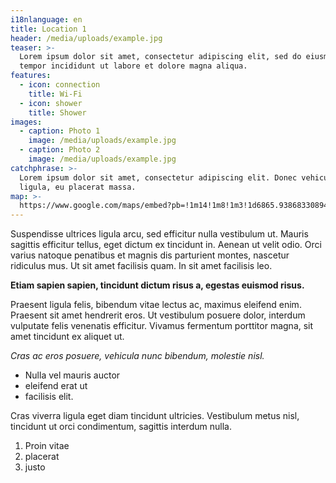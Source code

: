 ```yaml
---
i18nlanguage: en
title: Location 1
header: /media/uploads/example.jpg
teaser: >-
  Lorem ipsum dolor sit amet, consectetur adipiscing elit, sed do eiusmod
  tempor incididunt ut labore et dolore magna aliqua.
features:
  - icon: connection
    title: Wi-Fi
  - icon: shower
    title: Shower
images:
  - caption: Photo 1
    image: /media/uploads/example.jpg
  - caption: Photo 2
    image: /media/uploads/example.jpg
catchphrase: >-
  Lorem ipsum dolor sit amet, consectetur adipiscing elit. Donec vehicula magna
  ligula, eu placerat massa.
map: >-
  https://www.google.com/maps/embed?pb=!1m14!1m8!1m3!1d6865.938683308945!2d-8.60804815865124!3d41.14834700409595!3m2!1i1024!2i768!4f13.1!3m3!1m2!1s0x0%3A0x8a1518d22cafd22!2sPorto+i%2Fo+Santa+Catarina!5e0!3m2!1sen!2spt!4v1534521469267
---
```

Suspendisse ultrices ligula arcu, sed efficitur nulla vestibulum ut. Mauris sagittis efficitur tellus, eget dictum ex tincidunt in. Aenean ut velit odio. Orci varius natoque penatibus et magnis dis parturient montes, nascetur ridiculus mus. Ut sit amet facilisis quam. In sit amet facilisis leo.

**Etiam sapien sapien, tincidunt dictum risus a, egestas euismod risus.**

Praesent ligula felis, bibendum vitae lectus ac, maximus eleifend enim. Praesent sit amet hendrerit eros. Ut vestibulum posuere dolor, interdum vulputate felis venenatis efficitur. Vivamus fermentum porttitor magna, sit amet tincidunt ex aliquet ut.

_Cras ac eros posuere, vehicula nunc bibendum, molestie nisl._

* Nulla vel mauris auctor
* eleifend erat ut
* facilisis elit.

Cras viverra ligula eget diam tincidunt ultricies. Vestibulum metus nisl, tincidunt ut orci condimentum, sagittis interdum nulla.

1. Proin vitae
2. placerat
3. justo
